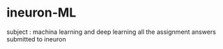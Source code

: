 # ineuron-ML
subject : machina learning and deep learning 
all the assignment answers submitted to ineuron
